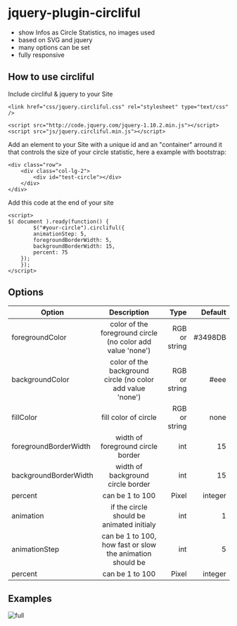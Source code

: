 jquery-plugin-circliful
=======================

- show Infos as Circle Statistics, no images used
- based on SVG and jquery
- many options can be set
- fully responsive


How to use circliful
--------------------

Include circliful & jquery to your Site

	<link href="css/jquery.circliful.css" rel="stylesheet" type="text/css" />
	
	<script src="http://code.jquery.com/jquery-1.10.2.min.js"></script>
	<script src="js/jquery.circliful.min.js"></script>


Add an element to your Site with a unique id and an "container" arround it that controls the size of your circle statistic, here a example with bootstrap:

	<div class="row">
        <div class="col-lg-2">
            <div id="test-circle"></div>
        </div>
    </div>

Add this code at the end of your site

	<script>
	$( document ).ready(function() {
			$("#your-circle").circliful({
            animationStep: 5,
            foregroundBorderWidth: 5,
            backgroundBorderWidth: 15,
            percent: 75
        });
	    });
	</script>


Options
-------------------------

| Option        | Description           | Type           | Default  |
| ------------- |:-------------:| -----:|-----:|
| foregroundColor     | color of the foreground circle (no color add value 'none') | RGB or string | #3498DB  |
| backgroundColor   | color of the background circle (no color add value 'none') |   RGB or string | #eee |
| fillColor | fill color of circle      | RGB or string | none |
| foregroundBorderWidth     | width of foreground circle border | int | 15 |
| backgroundBorderWidth     | width of background circle border | int | 15 |
| percent     | can be 1 to 100 | Pixel | integer | 75 |
| animation     | if the circle should be animated initialy | int | 1 |
| animationStep     | can be 1 to 100, how fast or slow the animation should be | int | 5 |
| percent     | can be 1 to 100 | Pixel | integer | 75 |

Examples
--------
![full](https://raw.github.com/pguso/jquery-plugin-circliful/master/preview/preview.png)

